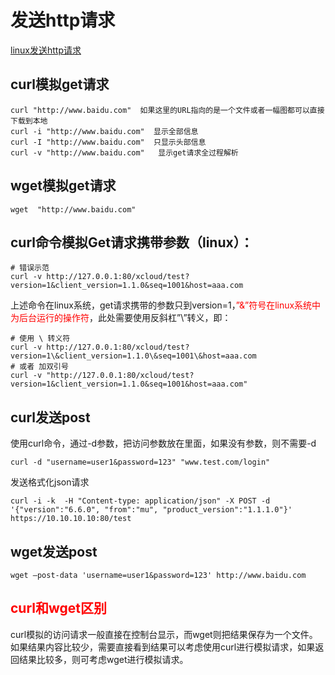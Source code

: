 # 发送http请求

[linux发送http请求](https://www.cnblogs.com/kaleidoscope/p/9719841.html)

## curl模拟get请求

```
curl "http://www.baidu.com"  如果这里的URL指向的是一个文件或者一幅图都可以直接下载到本地
curl -i "http://www.baidu.com"  显示全部信息
curl -I "http://www.baidu.com"  只显示头部信息
curl -v "http://www.baidu.com"   显示get请求全过程解析
```

## wget模拟get请求

```
wget  "http://www.baidu.com"
```

## curl命令模拟Get请求携带参数（linux）：

```
# 错误示范
curl -v http://127.0.0.1:80/xcloud/test?version=1&client_version=1.1.0&seq=1001&host=aaa.com
```

上述命令在linux系统，get请求携带的参数只到version=1，<span style="color:red">”&”符号在linux系统中为后台运行的操作符</span>，此处需要使用反斜杠”\”转义，即：

```
# 使用 \ 转义符
curl -v http://127.0.0.1:80/xcloud/test?version=1\&client_version=1.1.0\&seq=1001\&host=aaa.com
# 或者 加双引号
curl -v "http://127.0.0.1:80/xcloud/test?version=1&client_version=1.1.0&seq=1001&host=aaa.com"
```

## curl发送post

使用curl命令，通过-d参数，把访问参数放在里面，如果没有参数，则不需要-d

```
curl -d "username=user1&password=123" "www.test.com/login"
```

发送格式化json请求

```
curl -i -k  -H "Content-type: application/json" -X POST -d '{"version":"6.6.0", "from":"mu", "product_version":"1.1.1.0"}' https://10.10.10.10:80/test
```

## wget发送post

```
wget –post-data 'username=user1&password=123' http://www.baidu.com
```

## <span style="color:red">curl和wget区别</span>

curl模拟的访问请求一般直接在控制台显示，而wget则把结果保存为一个文件。如果结果内容比较少，需要直接看到结果可以考虑使用curl进行模拟请求，如果返回结果比较多，则可考虑wget进行模拟请求。
